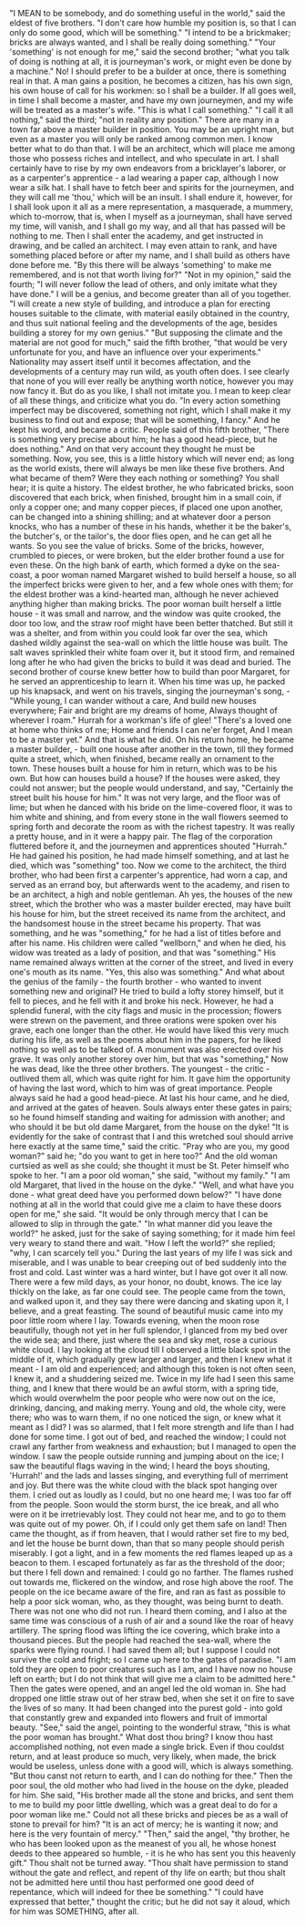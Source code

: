 "I MEAN to be somebody, and do something useful in the world," said the eldest of five brothers.
"I don't care how humble my position is, so that I can only do some good, which will be something."
"I intend to be a brickmaker; bricks are always wanted, and I shall be really doing something."
"Your 'something' is not enough for me," said the second brother; "what you talk of doing is nothing at all, it is journeyman's work, or might even be done by a machine."
No!
I should prefer to be a builder at once, there is something real in that.
A man gains a position, he becomes a citizen, has his own sign, his own house of call for his workmen: so I shall be a builder.
If all goes well, in time I shall become a master, and have my own journeymen, and my wife will be treated as a master's wife.
"This is what I call something."
"I call it all nothing," said the third; "not in reality any position."
There are many in a town far above a master builder in position.
You may be an upright man, but even as a master you will only be ranked among common men.
I know better what to do than that.
I will be an architect, which will place me among those who possess riches and intellect, and who speculate in art.
I shall certainly have to rise by my own endeavors from a bricklayer's laborer, or as a carpenter's apprentice - a lad wearing a paper cap, although I now wear a silk hat.
I shall have to fetch beer and spirits for the journeymen, and they will call me 'thou,' which will be an insult.
I shall endure it, however, for I shall look upon it all as a mere representation, a masquerade, a mummery, which to-morrow, that is, when I myself as a journeyman, shall have served my time, will vanish, and I shall go my way, and all that has passed will be nothing to me.
Then I shall enter the academy, and get instructed in drawing, and be called an architect.
I may even attain to rank, and have something placed before or after my name, and I shall build as others have done before me.
"By this there will be always 'something' to make me remembered, and is not that worth living for?"
"Not in my opinion," said the fourth; "I will never follow the lead of others, and only imitate what they have done."
I will be a genius, and become greater than all of you together.
"I will create a new style of building, and introduce a plan for erecting houses suitable to the climate, with material easily obtained in the country, and thus suit national feeling and the developments of the age, besides building a storey for my own genius."
"But supposing the climate and the material are not good for much," said the fifth brother, "that would be very unfortunate for you, and have an influence over your experiments."
Nationality may assert itself until it becomes affectation, and the developments of a century may run wild, as youth often does.
I see clearly that none of you will ever really be anything worth notice, however you may now fancy it.
But do as you like, I shall not imitate you.
I mean to keep clear of all these things, and criticize what you do.
"In every action something imperfect may be discovered, something not right, which I shall make it my business to find out and expose; that will be something, I fancy."
And he kept his word, and became a critic.
People said of this fifth brother, "There is something very precise about him; he has a good head-piece, but he does nothing."
And on that very account they thought he must be something.
Now, you see, this is a little history which will never end; as long as the world exists, there will always be men like these five brothers.
And what became of them?
Were they each nothing or something?
You shall hear; it is quite a history.
The eldest brother, he who fabricated bricks, soon discovered that each brick, when finished, brought him in a small coin, if only a copper one; and many copper pieces, if placed one upon another, can be changed into a shining shilling; and at whatever door a person knocks, who has a number of these in his hands, whether it be the baker's, the butcher's, or the tailor's, the door flies open, and he can get all he wants.
So you see the value of bricks.
Some of the bricks, however, crumbled to pieces, or were broken, but the elder brother found a use for even these.
On the high bank of earth, which formed a dyke on the sea-coast, a poor woman named Margaret wished to build herself a house, so all the imperfect bricks were given to her, and a few whole ones with them; for the eldest brother was a kind-hearted man, although he never achieved anything higher than making bricks.
The poor woman built herself a little house - it was small and narrow, and the window was quite crooked, the door too low, and the straw roof might have been better thatched.
But still it was a shelter, and from within you could look far over the sea, which dashed wildly against the sea-wall on which the little house was built.
The salt waves sprinkled their white foam over it, but it stood firm, and remained long after he who had given the bricks to build it was dead and buried.
The second brother of course knew better how to build than poor Margaret, for he served an apprenticeship to learn it.
When his time was up, he packed up his knapsack, and went on his travels, singing the journeyman's song, -
"While young, I can wander without a care, And build new houses everywhere; Fair and bright are my dreams of home, Always thought of wherever I roam."
Hurrah for a workman's life of glee!
"There's a loved one at home who thinks of me; Home and friends I can ne'er forget, And I mean to be a master yet."
And that is what he did.
On his return home, he became a master builder, - built one house after another in the town, till they formed quite a street, which, when finished, became really an ornament to the town.
These houses built a house for him in return, which was to be his own.
But how can houses build a house?
If the houses were asked, they could not answer; but the people would understand, and say, "Certainly the street built his house for him."
It was not very large, and the floor was of lime; but when he danced with his bride on the lime-covered floor, it was to him white and shining, and from every stone in the wall flowers seemed to spring forth and decorate the room as with the richest tapestry.
It was really a pretty house, and in it were a happy pair.
The flag of the corporation fluttered before it, and the journeymen and apprentices shouted "Hurrah."
He had gained his position, he had made himself something, and at last he died, which was "something" too.
Now we come to the architect, the third brother, who had been first a carpenter's apprentice, had worn a cap, and served as an errand boy, but afterwards went to the academy, and risen to be an architect, a high and noble gentleman.
Ah yes, the houses of the new street, which the brother who was a master builder erected, may have built his house for him, but the street received its name from the architect, and the handsomest house in the street became his property.
That was something, and he was "something," for he had a list of titles before and after his name.
His children were called "wellborn," and when he died, his widow was treated as a lady of position, and that was "something."
His name remained always written at the corner of the street, and lived in every one's mouth as its name.
"Yes, this also was something."
And what about the genius of the family - the fourth brother - who wanted to invent something new and original?
He tried to build a lofty storey himself, but it fell to pieces, and he fell with it and broke his neck.
However, he had a splendid funeral, with the city flags and music in the procession; flowers were strewn on the pavement, and three orations were spoken over his grave, each one longer than the other.
He would have liked this very much during his life, as well as the poems about him in the papers, for he liked nothing so well as to be talked of.
A monument was also erected over his grave.
It was only another storey over him, but that was "something," Now he was dead, like the three other brothers.
The youngest - the critic - outlived them all, which was quite right for him.
It gave him the opportunity of having the last word, which to him was of great importance.
People always said he had a good head-piece.
At last his hour came, and he died, and arrived at the gates of heaven.
Souls always enter these gates in pairs; so he found himself standing and waiting for admission with another; and who should it be but old dame Margaret, from the house on the dyke!
"It is evidently for the sake of contrast that I and this wretched soul should arrive here exactly at the same time," said the critic.
"Pray who are you, my good woman?" said he; "do you want to get in here too?"
And the old woman curtsied as well as she could; she thought it must be St. Peter himself who spoke to her.
"I am a poor old woman," she said, "without my family."
"I am old Margaret, that lived in the house on the dyke."
"Well, and what have you done - what great deed have you performed down below?"
"I have done nothing at all in the world that could give me a claim to have these doors open for me," she said.
"It would be only through mercy that I can be allowed to slip in through the gate."
"In what manner did you leave the world?" he asked, just for the sake of saying something; for it made him feel very weary to stand there and wait.
"How I left the world?" she replied; "why, I can scarcely tell you."
During the last years of my life I was sick and miserable, and I was unable to bear creeping out of bed suddenly into the frost and cold.
Last winter was a hard winter, but I have got over it all now.
There were a few mild days, as your honor, no doubt, knows.
The ice lay thickly on the lake, as far one could see.
The people came from the town, and walked upon it, and they say there were dancing and skating upon it, I believe, and a great feasting.
The sound of beautiful music came into my poor little room where I lay.
Towards evening, when the moon rose beautifully, though not yet in her full splendor, I glanced from my bed over the wide sea; and there, just where the sea and sky met, rose a curious white cloud.
I lay looking at the cloud till I observed a little black spot in the middle of it, which gradually grew larger and larger, and then I knew what it meant - I am old and experienced; and although this token is not often seen, I knew it, and a shuddering seized me.
Twice in my life had I seen this same thing, and I knew that there would be an awful storm, with a spring tide, which would overwhelm the poor people who were now out on the ice, drinking, dancing, and making merry.
Young and old, the whole city, were there; who was to warn them, if no one noticed the sign, or knew what it meant as I did?
I was so alarmed, that I felt more strength and life than I had done for some time.
I got out of bed, and reached the window; I could not crawl any farther from weakness and exhaustion; but I managed to open the window.
I saw the people outside running and jumping about on the ice; I saw the beautiful flags waving in the wind; I heard the boys shouting, 'Hurrah!' and the lads and lasses singing, and everything full of merriment and joy.
But there was the white cloud with the black spot hanging over them.
I cried out as loudly as I could, but no one heard me; I was too far off from the people.
Soon would the storm burst, the ice break, and all who were on it be irretrievably lost.
They could not hear me, and to go to them was quite out of my power.
Oh, if I could only get them safe on land!
Then came the thought, as if from heaven, that I would rather set fire to my bed, and let the house be burnt down, than that so many people should perish miserably.
I got a light, and in a few moments the red flames leaped up as a beacon to them.
I escaped fortunately as far as the threshold of the door; but there I fell down and remained: I could go no farther.
The flames rushed out towards me, flickered on the window, and rose high above the roof.
The people on the ice became aware of the fire, and ran as fast as possible to help a poor sick woman, who, as they thought, was being burnt to death.
There was not one who did not run.
I heard them coming, and I also at the same time was conscious of a rush of air and a sound like the roar of heavy artillery.
The spring flood was lifting the ice covering, which brake into a thousand pieces.
But the people had reached the sea-wall, where the sparks were flying round.
I had saved them all; but I suppose I could not survive the cold and fright; so I came up here to the gates of paradise.
"I am told they are open to poor creatures such as I am, and I have now no house left on earth; but I do not think that will give me a claim to be admitted here."
Then the gates were opened, and an angel led the old woman in.
She had dropped one little straw out of her straw bed, when she set it on fire to save the lives of so many.
It had been changed into the purest gold - into gold that constantly grew and expanded into flowers and fruit of immortal beauty.
"See," said the angel, pointing to the wonderful straw, "this is what the poor woman has brought."
What dost thou bring?
I know thou hast accomplished nothing, not even made a single brick.
Even if thou couldst return, and at least produce so much, very likely, when made, the brick would be useless, unless done with a good will, which is always something.
"But thou canst not return to earth, and I can do nothing for thee."
Then the poor soul, the old mother who had lived in the house on the dyke, pleaded for him.
She said, "His brother made all the stone and bricks, and sent them to me to build my poor little dwelling, which was a great deal to do for a poor woman like me."
Could not all these bricks and pieces be as a wall of stone to prevail for him?
"It is an act of mercy; he is wanting it now; and here is the very fountain of mercy."
"Then," said the angel, "thy brother, he who has been looked upon as the meanest of you all, he whose honest deeds to thee appeared so humble, - it is he who has sent you this heavenly gift."
Thou shalt not be turned away.
"Thou shalt have permission to stand without the gate and reflect, and repent of thy life on earth; but thou shalt not be admitted here until thou hast performed one good deed of repentance, which will indeed for thee be something."
"I could have expressed that better," thought the critic; but he did not say it aloud, which for him was SOMETHING, after all.
